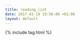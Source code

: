 ```yaml
---
title: reading_list
date: 2017-01-19 19:56:00 +01:00
layout: default
---
```


{% include tag.html %}
